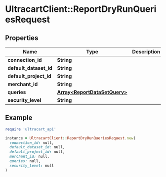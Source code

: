 # UltracartClient::ReportDryRunQueriesRequest

## Properties

| Name | Type | Description | Notes |
| ---- | ---- | ----------- | ----- |
| **connection_id** | **String** |  | [optional] |
| **default_dataset_id** | **String** |  | [optional] |
| **default_project_id** | **String** |  | [optional] |
| **merchant_id** | **String** |  | [optional] |
| **queries** | [**Array&lt;ReportDataSetQuery&gt;**](ReportDataSetQuery.md) |  | [optional] |
| **security_level** | **String** |  | [optional] |

## Example

```ruby
require 'ultracart_api'

instance = UltracartClient::ReportDryRunQueriesRequest.new(
  connection_id: null,
  default_dataset_id: null,
  default_project_id: null,
  merchant_id: null,
  queries: null,
  security_level: null
)
```

